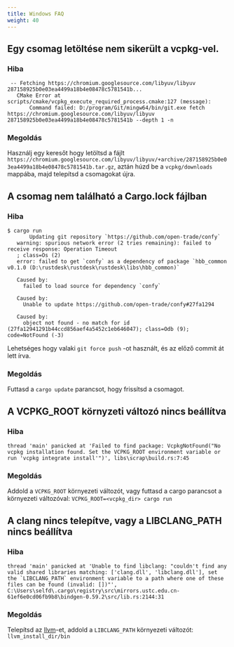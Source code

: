 ```yaml
---
title: Windows FAQ
weight: 40
---
```


## Egy csomag letöltése nem sikerült a vcpkg-vel.

### Hiba

```
 -- Fetching https://chromium.googlesource.com/libyuv/libyuv 287158925b0e03ea4499a18b4e08478c5781541b...
   CMake Error at scripts/cmake/vcpkg_execute_required_process.cmake:127 (message):
       Command failed: D:/program/Git/mingw64/bin/git.exe fetch https://chromium.googlesource.com/libyuv/libyuv 287158925b0e03ea4499a18b4e08478c5781541b --depth 1 -n
```

### Megoldás

Használj egy keresőt hogy letöltsd a fájlt `https://chromium.googlesource.com/libyuv/libyuv/+archive/287158925b0e03ea4499a18b4e08478c5781541b.tar.gz`, aztán húzd be a `vcpkg/downloads` mappába, majd telepítsd a csomagokat újra.

## A csomag nem található a Cargo.lock fájlban

### Hiba

```
$ cargo run
       Updating git repository `https://github.com/open-trade/confy`
   warning: spurious network error (2 tries remaining): failed to receive response: Operation Timeout
   ; class=Os (2)
   error: failed to get `confy` as a dependency of package `hbb_common v0.1.0 (D:\rustdesk\rustdesk\rustdesk\libs\hbb_common)`

   Caused by:
     failed to load source for dependency `confy`

   Caused by:
     Unable to update https://github.com/open-trade/confy#27fa1294

   Caused by:
     object not found - no match for id (27fa12941291b44ccd856aef4a5452c1eb646047); class=Odb (9); code=NotFound (-3)
```

Lehetséges hogy valaki `git force push` -ot használt, és az előző commit át lett írva.
### Megoldás

Futtasd a `cargo update` parancsot, hogy frissítsd a csomagot.


## A VCPKG_ROOT környzeti változó nincs beállítva

### Hiba

```
thread 'main' panicked at 'Failed to find package: VcpkgNotFound("No vcpkg installation found. Set the VCPKG_ROOT environment variable or run 'vcpkg integrate install'")', libs\scrap\build.rs:7:45
```

### Megoldás

Addold a `VCPKG_ROOT` környezeti változót, vagy futtasd a cargo parancsot a környezeti változóval: `VCPKG_ROOT=<vcpkg_dir> cargo run`

## A clang nincs telepítve, vagy a  LIBCLANG_PATH nincs beállítva

### Hiba

```
thread 'main' panicked at 'Unable to find libclang: "couldn't find any valid shared libraries matching: ['clang.dll', 'libclang.dll'], set the `LIBCLANG_PATH` environment variable to a path where one of these files can be found (invalid: [])"', C:\Users\selfd\.cargo\registry\src\mirrors.ustc.edu.cn-61ef6e0cd06fb9b8\bindgen-0.59.2\src/lib.rs:2144:31
```

### Megoldás

Telepítsd az [llvm](https://releases.llvm.org/download.html)-et, addold a `LIBCLANG_PATH` környezeti változót: `llvm_install_dir/bin`